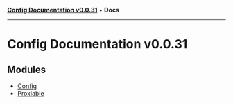 [**Config Documentation v0.0.31**](README.md) • **Docs**

***

# Config Documentation v0.0.31

## Modules

- [Config](Config/README.md)
- [Proxiable](Proxiable/README.md)
